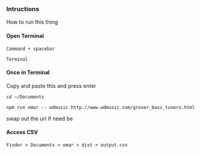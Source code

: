 ### Intructions
How to run this thing

#### Open Terminal
```
Command + spacebar
```
```
Terminal
```
#### Once in Terminal
Copy and paste this and press enter
```
cd ~/Documents
```
```
npm run omar -- wdmusic http://www.wdmusic.com/grover_bass_tuners.html
```
swap out the url if need be

#### Access CSV
```
Finder > Documents > omar > dist > output.csv
```

